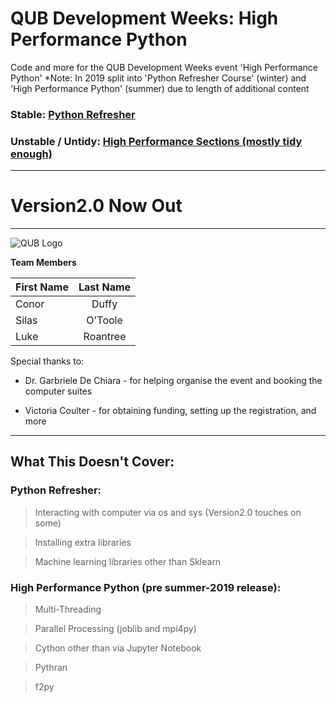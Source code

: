 # QUB Development Weeks: High Performance Python
Code and more for the QUB Development Weeks event 'High Performance Python'
*Note: In 2019 split into 'Python Refresher Course' (winter) and 'High Performance Python' (summer) due to length of additional content

### Stable: [Python Refresher](PythonRefresher.ipynb)

### Unstable / Untidy: [High Performance Sections (mostly tidy enough)](HighPerformance)
---------------------------------------------------------------------------------------------

# Version2.0 Now Out

--------------------------------------------------------------------------------------------


![QUB Logo](https://blogs.qub.ac.uk/footnotesqub/files/2015/03/QUBLogo.gif)



**Team Members**

| First Name    | Last Name     |
| ------------- |:-------------:|
| Conor         | Duffy         |
| Silas         | O'Toole       |
| Luke          | Roantree      |

Special thanks to:


* Dr. Garbriele De Chiara - for helping organise the event and booking the computer suites


* Victoria Coulter - for obtaining funding, setting up the registration, and more




--------------------------------------------------------
## **What This Doesn't Cover:**

### Python Refresher:

> Interacting with computer via os and sys (Version2.0 touches on some)


> Installing extra libraries


> Machine learning libraries other than Sklearn


### High Performance Python (pre summer-2019 release):
> Multi-Threading


> Parallel Processing (joblib and mpi4py)


> Cython other than via Jupyter Notebook


> Pythran


> f2py
